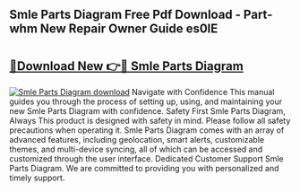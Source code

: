 ## Smle Parts Diagram Free Pdf Download - Part-whm New Repair Owner Guide es0lE

# <h2><a href="http://dfpl8r.blite.top/?on=Smle+Parts+Diagram">🔗Download New 👉🔴 Smle Parts Diagram</a></h2>

[![Smle Parts Diagram download](https://i.imgur.com/lujVjoI.png)](http://dfpl8r.blite.top/?on=Smle+Parts+Diagram)
Navigate with Confidence This manual guides you through the process of setting up, using, and maintaining your new Smle Parts Diagram with confidence. Safety First Smle Parts Diagram, Always This product is designed with safety in mind. Please follow all safety precautions when operating it. Smle Parts Diagram comes with an array of advanced features, including geolocation, smart alerts, customizable themes, and multi-device syncing, all of which can be accessed and customized through the user interface. Dedicated Customer Support Smle Parts Diagram. We are committed to providing you with personalized and timely support.
